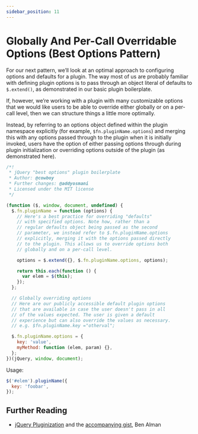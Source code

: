 ```yaml
---
sidebar_position: 11
---
```


# Globally And Per-Call Overridable Options (Best Options Pattern)

For our next pattern, we’ll look at an optimal approach to configuring options and defaults for a plugin. The way most of us are probably familiar with defining plugin options is to pass through an object literal of defaults to `$.extend()`, as demonstrated in our basic plugin boilerplate.

If, however, we’re working with a plugin with many customizable options that we would like users to be able to override either globally or on a per-call level, then we can structure things a little more optimally.

Instead, by referring to an options object defined within the plugin namespace explicitly (for example, `$fn.pluginName.options`) and merging this with any options passed through to the plugin when it is initially invoked, users have the option of either passing options through during plugin initialization or overriding options outside of the plugin (as demonstrated here).

```js
/*!
 * jQuery "best options" plugin boilerplate
 * Author: @cowboy
 * Further changes: @addyosmani
 * Licensed under the MIT license
 */

(function ($, window, document, undefined) {
  $.fn.pluginName = function (options) {
    // Here's a best practice for overriding "defaults"
    // with specified options. Note how, rather than a
    // regular defaults object being passed as the second
    // parameter, we instead refer to $.fn.pluginName.options
    // explicitly, merging it with the options passed directly
    // to the plugin. This allows us to override options both
    // globally and on a per-call level.

    options = $.extend({}, $.fn.pluginName.options, options);

    return this.each(function () {
      var elem = $(this);
    });
  };

  // Globally overriding options
  // Here are our publicly accessible default plugin options
  // that are available in case the user doesn't pass in all
  // of the values expected. The user is given a default
  // experience but can also override the values as necessary.
  // e.g. $fn.pluginName.key ="otherval";

  $.fn.pluginName.options = {
    key: 'value',
    myMethod: function (elem, param) {},
  };
})(jQuery, window, document);
```

Usage:

```js
$('#elem').pluginName({
  key: 'foobar',
});
```

## Further Reading

- [jQuery Pluginization](http://benalman.com/talks/jquery-pluginization.html) and the [accompanying gist](https://gist.github.com/472783/e8bf47340413129a8abe5fac55c83336efb5d4e1), Ben Alman

